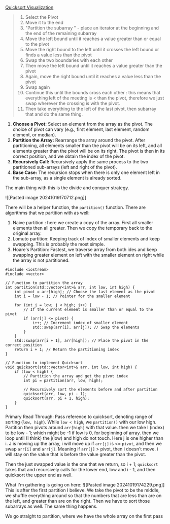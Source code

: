 [Quicksort Visualization](https://www.hackerearth.com/practice/algorithms/sorting/quick-sort/visualize/)

> 1. Select the Pivot
> 2. Move it to the end
> 3. "Partition the subarray " - place an iterator at the beginning and the end of the remaining subarray
> 4. Move the left bound until it reaches a value greater than or equal to the pivot
> 5. Move the right bound to the left until it crosses the left bound or finds a value less than the pivot
> 6. Swap the two boundaries with each other
> 7. Then move the left bound until it reaches a value greater than the pivot
> 8. Again, move the right bound until it reaches a value less than the pivot
> 9. Swap again
> 10. Continue this until the bounds cross each other : this means that everything left of the meeting is < than the pivot, therefore we just swap wherever the crossing is with the pivot. 
> 11. Then take everything to the left of the last pivot, then subarray that and do the same thing.


1. ****Choose a Pivot:**** Select an element from the array as the pivot. The choice of pivot can vary (e.g., first element, last element, random element, or median).
2. ****Partition the Array:**** Rearrange the array around the pivot. After partitioning, all elements smaller than the pivot will be on its left, and all elements greater than the pivot will be on its right. The pivot is then in its correct position, and we obtain the index of the pivot.
3. ****Recursively Call:**** Recursively apply the same process to the two partitioned sub-arrays (left and right of the pivot).
4. ****Base Case:**** The recursion stops when there is only one element left in the sub-array, as a single element is already sorted.

The main thing with this is the divide and conquer strategy. 

![[Pasted image 20241019170712.png]]

There will be a helper function, the `partition()`  function. 
There are algorithms that we partition with as well: 
1. Naive partition : here we create a copy of the array. First all smaller elements then all greater. Then we copy the temporary back to the original array. 
2. Lomuto partition: Keeping track of index of smaller elements and keep swapping. This is probably the most simple. 
3. Hoare's Partition: Fastest, we traverse array from both ides and keep swapping greater element on left with the smaller element on right while the array is not partitioned. 


```
#include <iostream>
#include <vector>

// Function to partition the array
int partition(std::vector<int>& arr, int low, int high) {
    int pivot = arr[high]; // Choose the last element as the pivot
    int i = low - 1; // Pointer for the smaller element

    for (int j = low; j < high; j++) {
        // If the current element is smaller than or equal to the pivot
        if (arr[j] <= pivot) {
            i++; // Increment index of smaller element
            std::swap(arr[i], arr[j]); // Swap the elements
        }
    }
    std::swap(arr[i + 1], arr[high]); // Place the pivot in the correct position
    return i + 1; // Return the partitioning index
}

// Function to implement Quicksort
void quicksort(std::vector<int>& arr, int low, int high) {
    if (low < high) {
        // Partition the array and get the pivot index
        int pi = partition(arr, low, high);

        // Recursively sort the elements before and after partition
        quicksort(arr, low, pi - 1);
        quicksort(arr, pi + 1, high);
    }
}
```

Primary Read Through: 
Pass reference to quicksort, denoting range of sorting (`low, high`). 
While `low < high`, we `partition()` with our low high. 
Partition then pivots around `arr[high]` with that value. 
then we take I (index) to be low - 1; which might be -1 if low is 0, for beginning of array. 
then we loop until (I think) the j(low) and high do not touch. Here j is one higher than i. 
J is moving up the array, i will move up if `arr[j]` is <= `pivot`, and then we swap `arr[i]` and `arr[j]`.
Meaning if `arr[j]` > pivot, then i doesn't move. 
i will stay on the value that is before the value greater than the pivot. 

Then the just swapped value is the one that we return, so i + 1; 
`quicksort` takes that and recursively calls for the lower end, low and i - 1, and then quicksort the upper end as well. 

What I'm gathering is going on here: 
![[Pasted image 20241019174229.png]]
This is after the first partition I believe. 
We take the pivot to be the middle, we shuffle everything around so that the numbers that are less than are on the left, and greater than are on the right. Then we have to sort those subarrays as well. The same thing happens. 

We go straight to partition, where we have the whole array on the first pass